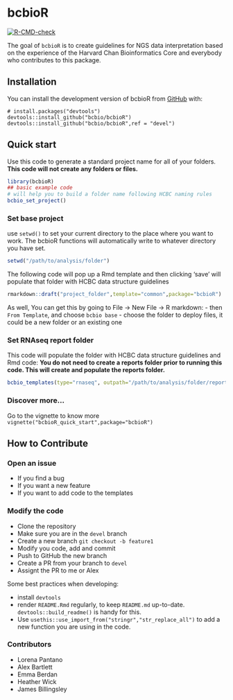 # bcbioR

<!-- badges: start -->

[![R-CMD-check](https://github.com/bcbio/bcbioR/actions/workflows/R-CMD-check.yaml/badge.svg)](https://github.com/bcbio/bcbioR/actions/workflows/R-CMD-check.yaml)

<!-- badges: end -->

The goal of `bcbioR` is to create guidelines for NGS data interpretation based on the experience of the Harvard Chan Bioinformatics Core and everybody who contributes to this package.

## Installation

You can install the development version of bcbioR from [GitHub](https://github.com/) with:

```         
# install.packages("devtools")
devtools::install_github("bcbio/bcbioR")
devtools::install_github("bcbio/bcbioR",ref = "devel")
```

## Quick start

Use this code to generate a standard project name for all of your folders. **This code will not create any folders or files.**

``` r
library(bcbioR)
## basic example code
# will help you to build a folder name following HCBC naming rules
bcbio_set_project()
```

### Set base project

use `setwd()` to set your current directory to the place where you want to work. The bcbioR functions will automatically write to whatever directory you have set.

``` r
setwd("/path/to/analysis/folder")
```

The following code will pop up a Rmd template and then clicking ‘save’ will populate that folder with HCBC data structure guidelines

``` r
rmarkdown::draft("project_folder",template="common",package="bcbioR")
```

As well, You can get this by going to File -\> New File -\> R markdown: - then `From Template`, and choose `bcbio base` - choose the folder to deploy files, it could be a new folder or an existing one

### Set RNAseq report folder

This code will populate the folder with HCBC data structure guidelines and Rmd code: **You do not need to create a reports folder prior to running this code. This will create and populate the reports folder.**

``` r
bcbio_templates(type="rnaseq", outpath="/path/to/analysis/folder/reports")
```

### Discover more…

Go to the vignette to know more `vignette("bcbioR_quick_start",package="bcbioR")`

## How to Contribute

### Open an issue

-   If you find a bug
-   If you want a new feature
-   If you want to add code to the templates

### Modify the code

-   Clone the repository
-   Make sure you are in the `devel` branch
-   Create a new branch `git checkout -b feature1`
-   Modify you code, add and commit
-   Push to GitHub the new branch
-   Create a PR from your branch to `devel`
-   Assignt the PR to me or Alex

Some best practices when developing:

-   install `devtools`
-   render `README.Rmd` regularly, to keep `README.md` up-to-date. `devtools::build_readme()` is handy for this.
-   Use `usethis::use_import_from("stringr","str_replace_all")` to add a new function you are using in the code.

### Contributors

-   Lorena Pantano
-   Alex Bartlett
-   Emma Berdan
-   Heather Wick
-   James Billingsley
